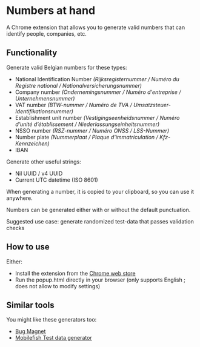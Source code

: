 # Numbers at hand
A Chrome extension that allows you to generate valid numbers that can identify people, companies, etc.

## Functionality
Generate valid Belgian numbers for these types:
* National Identification Number _(Rijksregisternummer / Numéro du Registre national / Nationalversicherungsnummer)_
* Company number _(Ondernemingsnummer / Numéro d'entreprise / Unternehmensnummer)_
* VAT number _(BTW-nummer / Numéro de TVA / Umsatzsteuer-Identifikationsnummer)_
* Establishment unit number _(Vestigingseenheidsnummer / Numéro d’unité d’établissement / Niederlassungseinheitsnummer)_
* NSSO number _(RSZ-nummer / Numéro ONSS / LSS-Nummer)_
* Number plate _(Nummerplaat / Plaque d'immatriculation / Kfz-Kennzeichen)_
* IBAN

Generate other useful strings:
* Nil UUID / v4 UUID
* Current UTC datetime (ISO 8601)

When generating a number, it is copied to your clipboard, so you can use it anywhere.

Numbers can be generated either with or without the default punctuation.

Suggested use case: generate randomized test-data that passes validation checks

## How to use

Either:
* Install the extension from the [Chrome web store](https://chrome.google.com/webstore/detail/numbers-at-hand/jncgcehddiijpaiopleohniplpafmmio)
* Run the popup.html directly in your browser (only supports English ; does not allow to modify settings)

## Similar tools

You might like these generators too:
* [Bug Magnet](https://bugmagnet.org/)
* [Mobilefish Test data generator](https://www.mobilefish.com/services/random_test_data_generator/random_test_data_generator.php)

